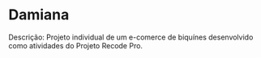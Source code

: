 # Damiana
Descrição: Projeto individual de um e-comerce de biquínes desenvolvido como atividades do Projeto Recode Pro.
